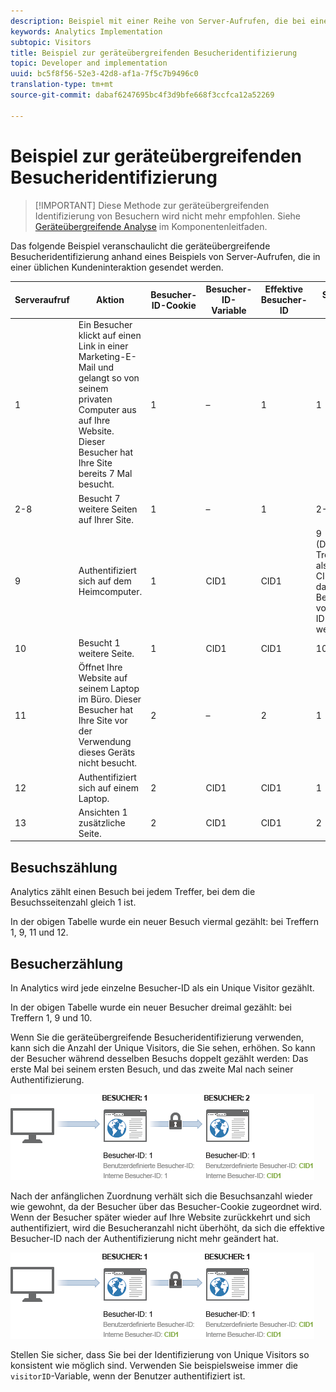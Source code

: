 ```yaml
---
description: Beispiel mit einer Reihe von Server-Aufrufen, die bei einer gewöhnlichen Kundeninteraktion gesendet werden.
keywords: Analytics Implementation
subtopic: Visitors
title: Beispiel zur geräteübergreifenden Besucheridentifizierung
topic: Developer and implementation
uuid: bc5f8f56-52e3-42d8-af1a-7f5c7b9496c0
translation-type: tm+mt
source-git-commit: dabaf6247695bc4f3d9bfe668f3ccfca12a52269

---
```



# Beispiel zur geräteübergreifenden Besucheridentifizierung

>[!IMPORTANT] Diese Methode zur geräteübergreifenden Identifizierung von Besuchern wird nicht mehr empfohlen. Siehe [Geräteübergreifende Analyse](/help/components/cda/cda-home.md) im Komponentenleitfaden.

Das folgende Beispiel veranschaulicht die geräteübergreifende Besucheridentifizierung anhand eines Beispiels von Server-Aufrufen, die in einer üblichen Kundeninteraktion gesendet werden.

| Serveraufruf | Aktion | Besucher-ID-Cookie | Besucher-ID-Variable | Effektive Besucher-ID | Seitennummer des Besuchs | Besuchnummer |
|--- |--- |--- |--- |--- |--- |--- |
| 1 | Ein Besucher klickt auf einen Link in einer Marketing-E-Mail und gelangt so von seinem privaten Computer aus auf Ihre Website. Dieser Besucher hat Ihre Site bereits 7 Mal besucht. | 1 | – | 1 | 1 | 8 |
| 2-8 | Besucht 7 weitere Seiten auf Ihrer Site. | 1 | – | 1 | 2-8 | 8 |
| 9 | Authentifiziert sich auf dem Heimcomputer. | 1 | CID1 | CID1 | 9 <br>(Dies ist der erste Treffer für CID1, also übernimmt CID1 und wird für das Besucherprofil von Besucher-ID 1 weiterverwendet.) | 8 |
| 10 | Besucht 1 weitere Seite. | 1 | CID1 | CID1 | 10 | 8 |
| 11 | Öffnet Ihre Website auf seinem Laptop im Büro. Dieser Besucher hat Ihre Site vor der Verwendung dieses Geräts nicht besucht. | 2 | – | 2 | 1 | 1 |
| 12 | Authentifiziert sich auf einem Laptop. | 2 | CID1 | CID1 | 1 | 9 |
| 13 | Ansichten 1 zusätzliche Seite. | 2 | CID1 | CID1 | 2 | 9 |

## Besuchszählung

Analytics zählt einen Besuch bei jedem Treffer, bei dem die Besuchsseitenzahl gleich 1 ist.

In der obigen Tabelle wurde ein neuer Besuch viermal gezählt: bei Treffern 1, 9, 11 und 12.

## Besucherzählung

In Analytics wird jede einzelne Besucher-ID als ein Unique Visitor gezählt.

In der obigen Tabelle wurde ein neuer Besucher dreimal gezählt: bei Treffern 1, 9 und 10.

Wenn Sie die geräteübergreifende Besucheridentifizierung verwenden, kann sich die Anzahl der Unique Visitors, die Sie sehen, erhöhen. So kann der Besucher während desselben Besuchs doppelt gezählt werden: Das erste Mal bei seinem ersten Besuch, und das zweite Mal nach seiner Authentifizierung.

![](assets/visitors.png)

Nach der anfänglichen Zuordnung verhält sich die Besuchsanzahl wieder wie gewohnt, da der Besucher über das Besucher-Cookie zugeordnet wird. Wenn der Besucher später wieder auf Ihre Website zurückkehrt und sich authentifiziert, wird die Besucheranzahl nicht überhöht, da sich die effektive Besucher-ID nach der Authentifizierung nicht mehr geändert hat.

![](assets/visitors_2.png)

Stellen Sie sicher, dass Sie bei der Identifizierung von Unique Visitors so konsistent wie möglich sind. Verwenden Sie beispielsweise immer die `visitorID`-Variable, wenn der Benutzer authentifiziert ist.
